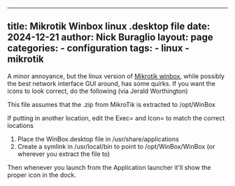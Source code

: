 
---
title: Mikrotik Winbox linux .desktop file
date: 2024-12-21
author: Nick Buraglio
layout: page
categories:
    - configuration
tags:
    - linux
    - mikrotik
---


A minor annoyance, but the linux version of [Mikrotik winbox](https://mikrotik.com/download), while possibly the best network interface GUI around, has some quirks. If you want the icons to look correct, do the following (via Jerald Worthington)

This file assumes that the .zip from MikroTik is extracted to /opt/WinBox

If putting in another location, edit the Exec= and Icon= to match the correct locations

1. Place the WinBox.desktop file in /usr/share/applications
2. Create a symlink in /usr/local/bin to point to /opt/WinBox/WinBox (or wherever you extract the file to)

Then whenever you launch from the Application launcher it'll show the proper icon in the dock.